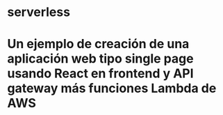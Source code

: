 # serverless
# Un ejemplo de creación de una aplicación web tipo single page usando React en frontend y API gateway más funciones Lambda de AWS

